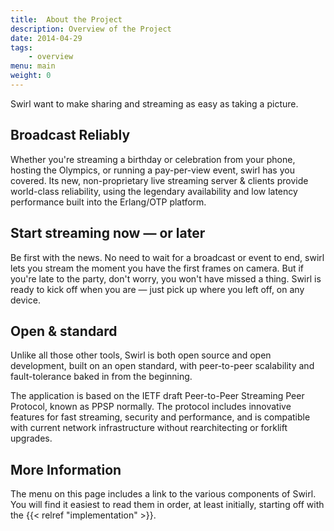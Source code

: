 ```yaml
---
title:  About the Project
description: Overview of the Project
date: 2014-04-29
tags:
    - overview
menu: main
weight: 0
---
```


Swirl want to make sharing and streaming as easy as taking a picture.

## Broadcast Reliably

Whether you're streaming a birthday or celebration from your phone, hosting the
Olympics, or running a pay-per-view event, swirl has you covered. Its new,
non-proprietary live streaming server & clients provide world-class reliability,
using the legendary availability and low latency performance built into the
Erlang/OTP platform.

## Start streaming now — or later

Be first with the news. No need to wait for a broadcast or event to end, swirl
lets you stream the moment you have the first frames on camera. But if you're
late to the party, don't worry, you won't have missed a thing. Swirl is ready to
kick off when you are — just pick up where you left off, on any device.

## Open & standard

Unlike all those other tools, Swirl is both open source and open development,
built on an open standard, with peer-to-peer scalability and fault-tolerance
baked in from the beginning.

The application is based on the IETF draft Peer-to-Peer Streaming Peer Protocol,
known as PPSP normally. The protocol includes innovative features for fast
streaming, security and performance, and is compatible with current network
infrastructure without rearchitecting or forklift upgrades.

## More Information

The menu on this page includes a link to the various components of Swirl.
You will find it easiest to read them in order, at least initially, starting
off with the {{< relref "implementation" >}}.
